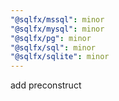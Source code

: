 ```yaml
---
"@sqlfx/mssql": minor
"@sqlfx/mysql": minor
"@sqlfx/pg": minor
"@sqlfx/sql": minor
"@sqlfx/sqlite": minor
---
```


add preconstruct
